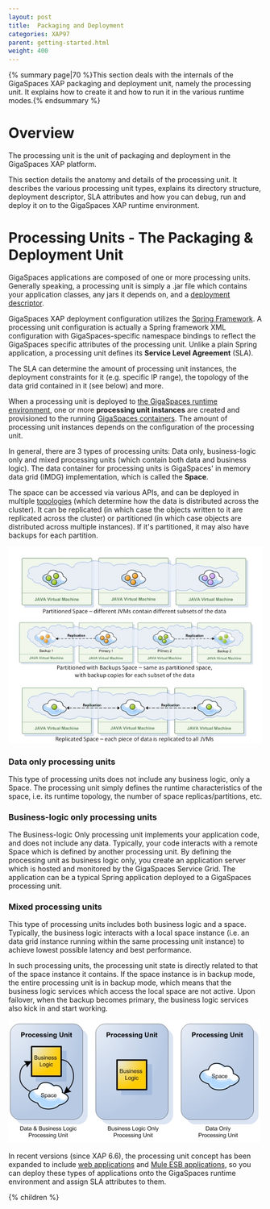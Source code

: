 ```yaml
---
layout: post
title:  Packaging and Deployment
categories: XAP97
parent: getting-started.html
weight: 400
---
```


{% summary page|70 %}This section deals with the internals of the GigaSpaces XAP packaging and deployment unit, namely the processing unit. It explains how to create it and how to run it in the various runtime modes.{% endsummary %}

# Overview

The processing unit is the unit of packaging and deployment in the GigaSpaces XAP platform.

This section details the anatomy and details of the processing unit. It describes the various processing unit types,  explains its directory structure, deployment descriptor, SLA attributes and how you can debug, run and deploy it on to the GigaSpaces XAP runtime environment.

# Processing Units - The Packaging & Deployment Unit

GigaSpaces applications are composed of one or more processing units. Generally speaking, a processing unit is simply a .jar file which contains your application classes, any jars it depends on, and a [deployment descriptor](./configuring-processing-unit-elements.html).

GigaSpaces XAP deployment configuration utilizes the [Spring Framework](http://www.springframework.org). A processing unit configuration is actually a Spring framework XML configuration with GigaSpaces-specific namespace bindings to reflect the GigaSpaces specific attributes of the processing unit. Unlike a plain Spring application, a processing unit defines its **Service Level Agreement** (SLA).

The SLA can determine the amount of processing unit instances, the deployment constraints for it (e.g. specific IP range), the topology of the data grid contained in it (see below) and more.

When a processing unit is deployed to [the GigaSpaces runtime environment](./the-runtime-environment.html), one or more **processing unit instances** are created and provisioned to the running [GigaSpaces containers](./service-grid.html#gsc). The amount of processing unit instances depends on the configuration of the processing unit.

In general, there are 3 types of processing units: Data only, business-logic only and mixed processing units (which contain both data and business logic). The data container for processing units is GigaSpaces' in memory data grid (IMDG) implementation, which is called the **Space**.

The space can be accessed via various APIs, and can be deployed in multiple [topologies](./space-topologies.html) (which determine how the data is distributed across the cluster). It can be replicated (in which case the objects written to it are replicated across the cluster) or partitioned (in which case objects are distributed across multiple instances). If it's partitioned, it may also have backups for each partition.

![PackagingandDeployment-topologies.jpg](/attachment_files/PackagingandDeployment-topologies.jpg)

### Data only processing units

This type of processing units does not include any business logic, only a Space. The processing unit simply defines the runtime characteristics of the space, i.e. its runtime topology, the number of space replicas/partitions, etc.

### Business-logic only processing units

The Business-logic Only processing unit implements your application code, and does not include any data. Typically, your code interacts with a remote Space which is defined by another processing unit. By defining the processing unit as business logic only, you create an application server which is hosted and monitored by the GigaSpaces Service Grid. The application can be a typical Spring application deployed to a GigaSpaces processing unit.

### Mixed processing units

This type of processing units includes both business logic and a space. Typically, the business logic interacts with a local space instance (i.e. an data grid instance running within the same processing unit instance) to achieve lowest possible latency and best performance.

In such processing units, the processing unit state is directly related to that of the space instance it contains. If the space instance is in backup mode, the entire processing unit is in backup mode, which means that the business logic services which access the local space are not active. Upon failover, when the backup becomes primary, the business logic services also kick in and start working.

![PackagingandDeployment-putypes.jpg](/attachment_files/PackagingandDeployment-putypes.jpg)

In recent versions (since XAP 6.6), the processing unit concept has been expanded to include [web applications](./web-application-support.html) and [Mule ESB applications](./mule-esb.html), so you can deploy these types of applications onto the GigaSpaces runtime environment and assign SLA attributes to them.

{% children %}
